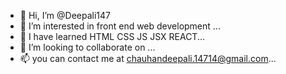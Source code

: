 - 👋 Hi, I’m @Deepali147
- 👀 I’m interested in front end web development ...
- 🌱 I have learned HTML CSS JS JSX REACT...
- 💞️ I’m looking to collaborate on ...
- 📫 you can contact me at chauhandeepali.14714@gmail.com...

<!---
Deepali147/Deepali147 is a ✨ special ✨ repository because its `README.md` (this file) appears on your GitHub profile.
You can click the Preview link to take a look at your changes.
--->
